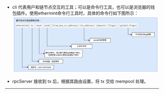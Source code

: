 

* cli 代表用户和链节点交互的工具；可以是命令行工具，也可以是浏览器的钱包插件。使用ethermint命令行工具时，具体的命令行如下图所示：
![ethermint-cli](../images/002-ethermint-cmd.png)


* rpcServer 接收到 tx 后，根据其路由设置，将 tx 交给 mempool 处理。

---






